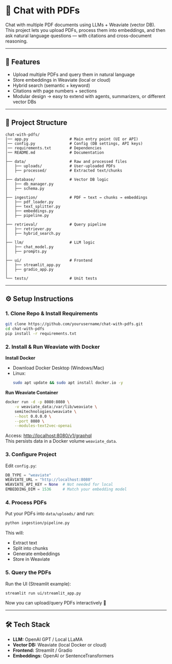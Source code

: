 # 📘 Chat with PDFs

Chat with multiple PDF documents using LLMs + Weaviate (vector DB).  
This project lets you upload PDFs, process them into embeddings, and then ask natural language questions — with citations and cross-document reasoning.

---

## 🚀 Features

- Upload multiple PDFs and query them in natural language
- Store embeddings in Weaviate (local or cloud)
- Hybrid search (semantic + keyword)
- Citations with page numbers + sections
- Modular design → easy to extend with agents, summarizers, or different vector DBs

---

## 📂 Project Structure

```
chat-with-pdfs/
│── app.py                  # Main entry point (UI or API)
│── config.py               # Config (DB settings, API keys)
│── requirements.txt        # Dependencies
│── README.md               # Documentation
│
├── data/                   # Raw and processed files
│   ├── uploads/            # User-uploaded PDFs
│   ├── processed/          # Extracted text/chunks
│
├── database/               # Vector DB logic
│   ├── db_manager.py
│   ├── schema.py
│
├── ingestion/              # PDF → text → chunks → embeddings
│   ├── pdf_loader.py
│   ├── text_splitter.py
│   ├── embeddings.py
│   ├── pipeline.py
│
├── retrieval/              # Query pipeline
│   ├── retriever.py
│   ├── hybrid_search.py
│
├── llm/                    # LLM logic
│   ├── chat_model.py
│   ├── prompts.py
│
├── ui/                     # Frontend
│   ├── streamlit_app.py
│   ├── gradio_app.py
│
└── tests/                  # Unit tests
```

---

## ⚙️ Setup Instructions

### 1. Clone Repo & Install Requirements

```sh
git clone https://github.com/yourusername/chat-with-pdfs.git
cd chat-with-pdfs
pip install -r requirements.txt
```

### 2. Install & Run Weaviate with Docker

**Install Docker**

- Download Docker Desktop (Windows/Mac)
- Linux:
  ```sh
  sudo apt update && sudo apt install docker.io -y
  ```

**Run Weaviate Container**

```sh
docker run -d -p 8080:8080 \
    -v weaviate_data:/var/lib/weaviate \
    semitechnologies/weaviate \
    --host 0.0.0.0 \
    --port 8080 \
    --modules-text2vec-openai
```

Access: [http://localhost:8080/v1/graphql](http://localhost:8080/v1/graphql)  
This persists data in a Docker volume `weaviate_data`.

### 3. Configure Project

Edit `config.py`:

```python
DB_TYPE = "weaviate"
WEAVIATE_URL = "http://localhost:8080"
WEAVIATE_API_KEY = None  # Not needed for local
EMBEDDING_DIM = 1536     # Match your embedding model
```

### 4. Process PDFs

Put your PDFs into `data/uploads/` and run:

```sh
python ingestion/pipeline.py
```

This will:

- Extract text
- Split into chunks
- Generate embeddings
- Store in Weaviate

### 5. Query the PDFs

Run the UI (Streamlit example):

```sh
streamlit run ui/streamlit_app.py
```

Now you can upload/query PDFs interactively 🎉

---

## 🛠 Tech Stack

- **LLM:** OpenAI GPT / Local LLaMA
- **Vector DB:** Weaviate (local Docker or cloud)
- **Frontend:** Streamlit / Gradio
- **Embeddings:** OpenAI or SentenceTransformers
